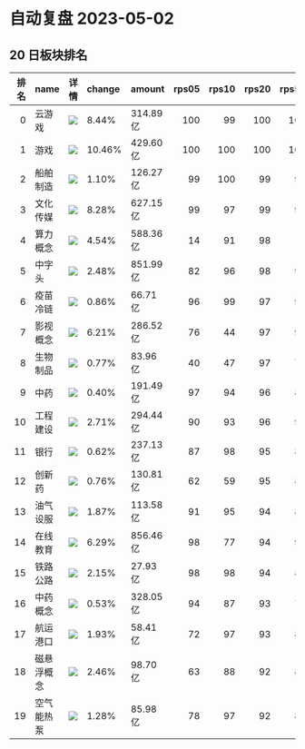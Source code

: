 # 自动复盘 2023-05-02
## 20 日板块排名
|   排名 | name       | 详情                                                                                              | change   | amount   |   rps05 |   rps10 |   rps20 |   rps50 |   rps120 |   rps250 | volume      |
|-------:|:-----------|:--------------------------------------------------------------------------------------------------|:---------|:---------|--------:|--------:|--------:|--------:|---------:|---------:|:------------|
|      0 | 云游戏     | ![](https://sykent-blog-image.oss-cn-beijing.aliyuncs.com/quant/image/2023/5/1682994004-test.jpg) | 8.44%    | 314.89亿 |     100 |      99 |     100 |     100 |      100 |      100 | 2780.44万手 |
|      1 | 游戏       | ![](https://sykent-blog-image.oss-cn-beijing.aliyuncs.com/quant/image/2023/5/1682994007-test.jpg) | 10.46%   | 429.60亿 |     100 |     100 |     100 |     100 |      100 |      100 | 3795.18万手 |
|      2 | 船舶制造   | ![](https://sykent-blog-image.oss-cn-beijing.aliyuncs.com/quant/image/2023/5/1682994008-test.jpg) | 1.10%    | 126.27亿 |      99 |     100 |      99 |      99 |       92 |       97 | 1056.84万手 |
|      3 | 文化传媒   | ![](https://sykent-blog-image.oss-cn-beijing.aliyuncs.com/quant/image/2023/5/1682994010-test.jpg) | 8.28%    | 627.15亿 |      99 |      97 |      99 |      99 |       99 |       96 | 5946.34万手 |
|      4 | 算力概念   | ![](https://sykent-blog-image.oss-cn-beijing.aliyuncs.com/quant/image/2023/5/1682994011-test.jpg) | 4.54%    | 588.36亿 |      14 |      91 |      98 |       0 |        0 |        0 | 1916.07万手 |
|      5 | 中字头     | ![](https://sykent-blog-image.oss-cn-beijing.aliyuncs.com/quant/image/2023/5/1682994012-test.jpg) | 2.48%    | 851.99亿 |      82 |      96 |      98 |      97 |       96 |       91 | 8039.04万手 |
|      6 | 疫苗冷链   | ![](https://sykent-blog-image.oss-cn-beijing.aliyuncs.com/quant/image/2023/5/1682994014-test.jpg) | 0.86%    | 66.71亿  |      96 |      99 |      97 |      91 |       86 |       80 | 561.52万手  |
|      7 | 影视概念   | ![](https://sykent-blog-image.oss-cn-beijing.aliyuncs.com/quant/image/2023/5/1682994015-test.jpg) | 6.21%    | 286.52亿 |      76 |      44 |      97 |      97 |       97 |       77 | 3247.74万手 |
|      8 | 生物制品   | ![](https://sykent-blog-image.oss-cn-beijing.aliyuncs.com/quant/image/2023/5/1682994017-test.jpg) | 0.77%    | 83.96亿  |      40 |      47 |      97 |      76 |       69 |       71 | 398.30万手  |
|      9 | 中药       | ![](https://sykent-blog-image.oss-cn-beijing.aliyuncs.com/quant/image/2023/5/1682994018-test.jpg) | 0.40%    | 191.49亿 |      97 |      94 |      96 |      86 |       80 |       82 | 1266.27万手 |
|     10 | 工程建设   | ![](https://sykent-blog-image.oss-cn-beijing.aliyuncs.com/quant/image/2023/5/1682994020-test.jpg) | 2.71%    | 294.44亿 |      90 |      93 |      96 |      90 |       86 |       51 | 4088.37万手 |
|     11 | 银行       | ![](https://sykent-blog-image.oss-cn-beijing.aliyuncs.com/quant/image/2023/5/1682994021-test.jpg) | 0.62%    | 237.13亿 |      87 |      98 |      95 |      87 |       78 |       11 | 3342.43万手 |
|     12 | 创新药     | ![](https://sykent-blog-image.oss-cn-beijing.aliyuncs.com/quant/image/2023/5/1682994023-test.jpg) | 0.76%    | 130.81亿 |      62 |      59 |      95 |      81 |       70 |        0 | 686.59万手  |
|     13 | 油气设服   | ![](https://sykent-blog-image.oss-cn-beijing.aliyuncs.com/quant/image/2023/5/1682994024-test.jpg) | 1.87%    | 113.58亿 |      91 |      95 |      94 |      81 |       67 |       49 | 1377.80万手 |
|     14 | 在线教育   | ![](https://sykent-blog-image.oss-cn-beijing.aliyuncs.com/quant/image/2023/5/1682994026-test.jpg) | 6.29%    | 856.46亿 |      98 |      77 |      94 |      98 |       98 |       97 | 6400.06万手 |
|     15 | 铁路公路   | ![](https://sykent-blog-image.oss-cn-beijing.aliyuncs.com/quant/image/2023/5/1682994027-test.jpg) | 2.15%    | 27.93亿  |      98 |      98 |      94 |      85 |       85 |       59 | 503.42万手  |
|     16 | 中药概念   | ![](https://sykent-blog-image.oss-cn-beijing.aliyuncs.com/quant/image/2023/5/1682994029-test.jpg) | 0.53%    | 328.05亿 |      94 |      87 |      93 |      78 |       63 |       60 | 2364.02万手 |
|     17 | 航运港口   | ![](https://sykent-blog-image.oss-cn-beijing.aliyuncs.com/quant/image/2023/5/1682994030-test.jpg) | 1.93%    | 58.41亿  |      72 |      97 |      93 |      80 |       59 |       53 | 1110.57万手 |
|     18 | 磁悬浮概念 | ![](https://sykent-blog-image.oss-cn-beijing.aliyuncs.com/quant/image/2023/5/1682994032-test.jpg) | 2.46%    | 98.70亿  |      63 |      88 |      92 |      88 |       84 |       73 | 1262.28万手 |
|     19 | 空气能热泵 | ![](https://sykent-blog-image.oss-cn-beijing.aliyuncs.com/quant/image/2023/5/1682994033-test.jpg) | 1.28%    | 85.98亿  |      78 |      97 |      92 |      82 |       78 |        0 | 548.36万手  |